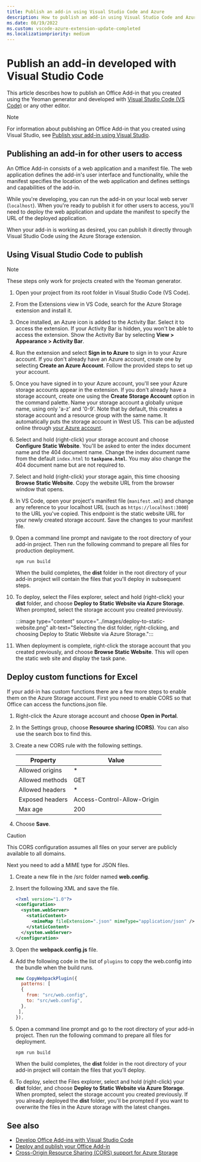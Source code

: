 ```yaml
---
title: Publish an add-in using Visual Studio Code and Azure
description: How to publish an add-in using Visual Studio Code and Azure Active Directory
ms.date: 08/19/2022
ms.custom: vscode-azure-extension-update-completed
ms.localizationpriority: medium
---
```


# Publish an add-in developed with Visual Studio Code

This article describes how to publish an Office Add-in that you created using the Yeoman generator and developed with [Visual Studio Code (VS Code)](https://code.visualstudio.com) or any other editor.

> [!NOTE]
> For information about publishing an Office Add-in that you created using Visual Studio, see [Publish your add-in using Visual Studio](package-your-add-in-using-visual-studio.md).

## Publishing an add-in for other users to access

An Office Add-in consists of a web application and a manifest file. The web application defines the add-in's user interface and functionality, while the manifest specifies the location of the web application and defines settings and capabilities of the add-in.

While you're developing, you can run the add-in on your local web server (`localhost`). When you're ready to publish it for other users to access, you'll need to deploy the web application and update the manifest to specify the URL of the deployed application.

When your add-in is working as desired, you can publish it directly through Visual Studio Code using the Azure Storage extension.

## Using Visual Studio Code to publish

>[!NOTE]
> These steps only work for projects created with the Yeoman generator.

1. Open your project from its root folder in Visual Studio Code (VS Code).
2. From the Extensions view in VS Code, search for the Azure Storage extension and install it.
3. Once installed, an Azure icon is added to the Activity Bar. Select it to access the extension. If your Activity Bar is hidden, you won't be able to access the extension. Show the Activity Bar by selecting **View > Appearance > Activity Bar**.
4. Run the extension and select **Sign in to Azure** to sign in to your Azure account. If you don't already have an Azure account, create one by selecting **Create an Azure Account**. Follow the provided steps to set up your account.
5. Once you have signed in to your Azure account, you'll see your Azure storage accounts appear in the extension. If you don't already have a storage account, create one using the **Create Storage Account** option in the command palette. Name your storage account a globally unique name, using only 'a-z' and '0-9'. Note that by default, this creates a storage account and a resource group with the same name. It automatically puts the storage account in West US. This can be adjusted online through [your Azure account](https://portal.azure.com/).
6. Select and hold (right-click) your storage account and choose **Configure Static Website**. You'll be asked to enter the index document name and the 404 document name. Change the index document name from the default `index.html` to **`taskpane.html`**. You may also change the 404 document name but are not required to.
7. Select and hold (right-click) your storage again, this time choosing **Browse Static Website**. Copy the website URL from the browser window that opens.
8. In VS Code, open your project's manifest file (`manifest.xml`) and change any reference to your localhost URL (such as `https://localhost:3000`) to the URL you've copied. This endpoint is the static website URL for your newly created storage account. Save the changes to your manifest file.
9. Open a command line prompt and navigate to the root directory of your add-in project. Then run the following command to prepare all files for production deployment.

    ```command&nbsp;line
    npm run build
    ```

    When the build completes, the **dist** folder in the root directory of your add-in project will contain the files that you'll deploy in subsequent steps.

10. To deploy, select the Files explorer, select and hold (right-click) your **dist** folder, and choose **Deploy to Static Website via Azure Storage**. When prompted, select the storage account you created previously.

    :::image type="content" source="../images/deploy-to-static-website.png" alt-text="Selecting the dist folder, right-clicking, and choosing Deploy to Static Website via Azure Storage.":::

11. When deployment is complete, right-click the storage account that you created previously, and choose **Browse Static Website**. This will open the static web site and display the task pane.

## Deploy custom functions for Excel

If your add-in has custom functions there are a few more steps to enable them on the Azure Storage account. First you need to enable CORS so that Office can access the functions.json file.

1. Right-click the Azure storage account and choose **Open in Portal**.
1. In the Settings group, choose **Resource sharing (CORS)**. You can also use the search box to find this.
1. Create a new CORS rule with the following settings.

    |Property        |Value                        |
    |----------------|-----------------------------|
    |Allowed origins | \*                          |
    |Allowed methods | GET                         |
    |Allowed headers | \*                          |
    |Exposed headers | Access-Control-Allow-Origin |
    |Max age         | 200                         |

1. Choose **Save**.

> [!CAUTION]
> This CORS configuration assumes all files on your server are publicly available to all domains.  

Next you need to add a MIME type for JSON files.

1. Create a new file in the /src folder named **web.config**.
1. Insert the following XML and save the file.

    ```xml
    <?xml version="1.0"?>
    <configuration>
      <system.webServer>
        <staticContent>
          <mimeMap fileExtension=".json" mimeType="application/json" />
        </staticContent>
      </system.webServer>
    </configuration> 
    ```

1. Open the **webpack.config.js** file.
1. Add the following code in the list of `plugins` to copy the web.config into the bundle when the build runs.

    ```javascript
    new CopyWebpackPlugin({
      patterns: [
      {
        from: "src/web.config",
        to: "src/web.config",
      },
     ],
    }),
    ```

1. Open a command line prompt and go to the root directory of your add-in project. Then run the following command to prepare all files for deployment.

    ```command&nbsp;line
    npm run build
    ```

    When the build completes, the **dist** folder in the root directory of your add-in project will contain the files that you'll deploy.

1. To deploy, select the Files explorer, select and hold (right-click) your **dist** folder, and choose **Deploy to Static Website via Azure Storage**. When prompted, select the storage account you created previously. If you already deployed the **dist** folder, you'll be prompted if you want to overwrite the files in the Azure storage with the latest changes.

## See also

- [Develop Office Add-ins with Visual Studio Code](../develop/develop-add-ins-vscode.md)
- [Deploy and publish your Office Add-in](../publish/publish.md)
- [Cross-Origin Resource Sharing (CORS) support for Azure Storage](/rest/api/storageservices/cross-origin-resource-sharing--cors--support-for-the-azure-storage-services)
